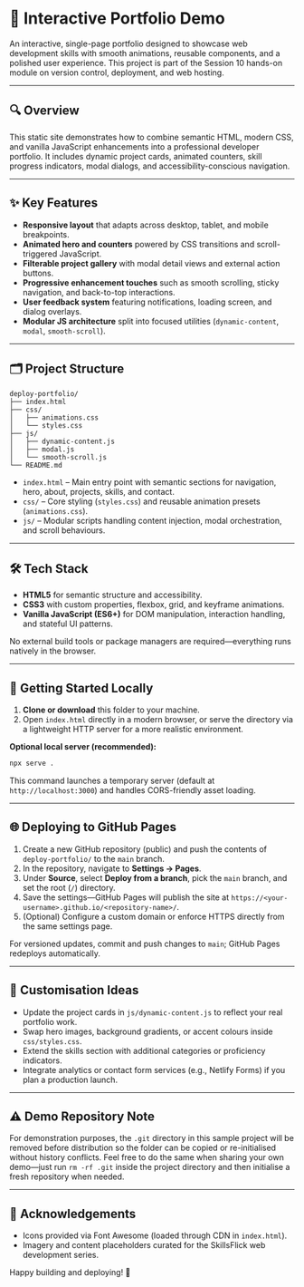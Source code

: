 # 🌟 Interactive Portfolio Demo

An interactive, single-page portfolio designed to showcase web development skills with smooth animations, reusable components, and a polished user experience. This project is part of the Session 10 hands-on module on version control, deployment, and web hosting.

---

## 🔍 Overview

This static site demonstrates how to combine semantic HTML, modern CSS, and vanilla JavaScript enhancements into a professional developer portfolio. It includes dynamic project cards, animated counters, skill progress indicators, modal dialogs, and accessibility-conscious navigation.

---

## ✨ Key Features

- **Responsive layout** that adapts across desktop, tablet, and mobile breakpoints.
- **Animated hero and counters** powered by CSS transitions and scroll-triggered JavaScript.
- **Filterable project gallery** with modal detail views and external action buttons.
- **Progressive enhancement touches** such as smooth scrolling, sticky navigation, and back-to-top interactions.
- **User feedback system** featuring notifications, loading screen, and dialog overlays.
- **Modular JS architecture** split into focused utilities (`dynamic-content`, `modal`, `smooth-scroll`).

---

## 🗂️ Project Structure

```text
deploy-portfolio/
├── index.html
├── css/
│   ├── animations.css
│   └── styles.css
├── js/
│   ├── dynamic-content.js
│   ├── modal.js
│   └── smooth-scroll.js
└── README.md
```

- `index.html` – Main entry point with semantic sections for navigation, hero, about, projects, skills, and contact.
- `css/` – Core styling (`styles.css`) and reusable animation presets (`animations.css`).
- `js/` – Modular scripts handling content injection, modal orchestration, and scroll behaviours.

---

## 🛠️ Tech Stack

- **HTML5** for semantic structure and accessibility.
- **CSS3** with custom properties, flexbox, grid, and keyframe animations.
- **Vanilla JavaScript (ES6+)** for DOM manipulation, interaction handling, and stateful UI patterns.

No external build tools or package managers are required—everything runs natively in the browser.

---

## 🚀 Getting Started Locally

1. **Clone or download** this folder to your machine.
2. Open `index.html` directly in a modern browser, or serve the directory via a lightweight HTTP server for a more realistic environment.

**Optional local server (recommended):**

```bash
npx serve .
```

This command launches a temporary server (default at `http://localhost:3000`) and handles CORS-friendly asset loading.

---

## 🌐 Deploying to GitHub Pages

1. Create a new GitHub repository (public) and push the contents of `deploy-portfolio/` to the `main` branch.
2. In the repository, navigate to **Settings → Pages**.
3. Under **Source**, select **Deploy from a branch**, pick the `main` branch, and set the root (`/`) directory.
4. Save the settings—GitHub Pages will publish the site at `https://<your-username>.github.io/<repository-name>/`.
5. (Optional) Configure a custom domain or enforce HTTPS directly from the same settings page.

For versioned updates, commit and push changes to `main`; GitHub Pages redeploys automatically.

---

## 🧩 Customisation Ideas

- Update the project cards in `js/dynamic-content.js` to reflect your real portfolio work.
- Swap hero images, background gradients, or accent colours inside `css/styles.css`.
- Extend the skills section with additional categories or proficiency indicators.
- Integrate analytics or contact form services (e.g., Netlify Forms) if you plan a production launch.

---

## ⚠️ Demo Repository Note

For demonstration purposes, the `.git` directory in this sample project will be removed before distribution so the folder can be copied or re-initialised without history conflicts. Feel free to do the same when sharing your own demo—just run `rm -rf .git` inside the project directory and then initialise a fresh repository when needed.

---

## 🤝 Acknowledgements

- Icons provided via Font Awesome (loaded through CDN in `index.html`).
- Imagery and content placeholders curated for the SkillsFlick web development series.

Happy building and deploying! 🚀
